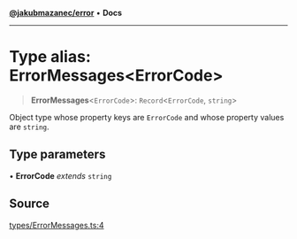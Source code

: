 [**@jakubmazanec/error**](../README.md) • **Docs**

---

# Type alias: ErrorMessages\<ErrorCode\>

> **ErrorMessages**\<`ErrorCode`\>: `Record`\<`ErrorCode`, `string`\>

Object type whose property keys are `ErrorCode` and whose property values are `string`.

## Type parameters

• **ErrorCode** _extends_ `string`

## Source

[types/ErrorMessages.ts:4](https://github.com/jakubmazanec/js-tools/blob/51bfc5b913a7a7ef21d8d702a0d87d72983e112a/packages/error/source/types/ErrorMessages.ts#L4)
